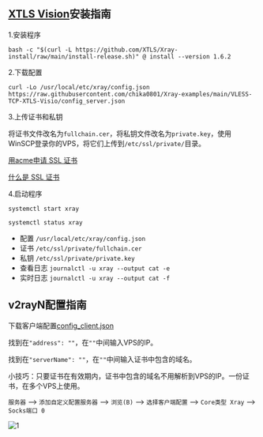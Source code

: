 ## [XTLS Vision](https://github.com/XTLS/Xray-core/discussions/1295)安装指南

1.安装程序

```
bash -c "$(curl -L https://github.com/XTLS/Xray-install/raw/main/install-release.sh)" @ install --version 1.6.2
```

2.下载配置

```
curl -Lo /usr/local/etc/xray/config.json https://raw.githubusercontent.com/chika0801/Xray-examples/main/VLESS-TCP-XTLS-Visio/config_server.json
```

3.上传证书和私钥

将证书文件改名为`fullchain.cer`，将私钥文件改名为`private.key`，使用WinSCP登录你的VPS，将它们上传到`/etc/ssl/private/`目录。

[用acme申请 SSL 证书](https://github.com/chika0801/Xray-install#1%E7%94%A8acme%E7%94%B3%E8%AF%B7-ssl-%E8%AF%81%E4%B9%A6)

[什么是 SSL 证书](https://www.kaspersky.com.cn/resource-center/definitions/what-is-a-ssl-certificate)

4.启动程序

```
systemctl start xray
```

```
systemctl status xray
```

- 配置 `/usr/local/etc/xray/config.json`
- 证书 `/etc/ssl/private/fullchain.cer`
- 私钥 `/etc/ssl/private/private.key`
- 查看日志 `journalctl -u xray --output cat -e`
- 实时日志 `journalctl -u xray --output cat -f`

## v2rayN配置指南

下载客户端配置[config_client.json](https://raw.githubusercontent.com/chika0801/Xray-examples/main/VLESS-TCP-XTLS-Visio/config_client.json)

找到在`"address": ""`，在`""`中间输入VPS的IP。

找到在`"serverName": ""`，在`""`中间输入证书中包含的域名。

小技巧：只要证书在有效期内，证书中包含的域名不用解析到VPS的IP。一份证书，在多个VPS上使用。

`服务器` ——> `添加自定义配置服务器` ——> `浏览(B)` ——> `选择客户端配置` ——> `Core类型 Xray` ——> `Socks端口 0`

![1](https://user-images.githubusercontent.com/88967758/198938639-3c97cc57-d149-468d-bd6d-b7e255f20d70.jpg)
